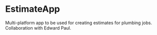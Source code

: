 # EstimateApp
Multi-platform app to be used for creating estimates for plumbing jobs. Collaboration with Edward Paul.
